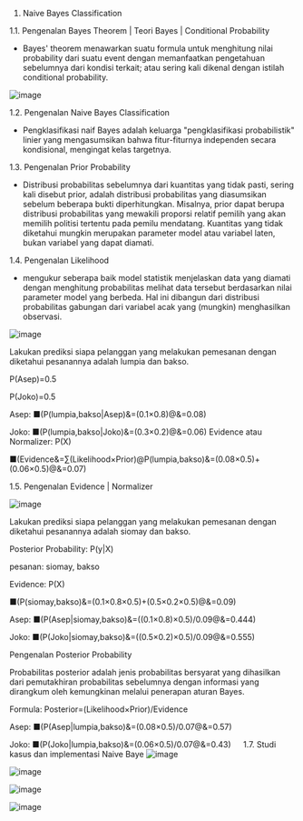 1.	Naive Bayes Classification
   
  1.1.	Pengenalan Bayes Theorem | Teori Bayes | Conditional Probability
  -	Bayes' theorem menawarkan suatu formula untuk menghitung nilai probability dari suatu event dengan memanfaatkan pengetahuan sebelumnya dari kondisi terkait; atau sering kali dikenal dengan istilah conditional probability.
    
  ![image](https://github.com/user-attachments/assets/e379d68d-6e68-42f5-820e-2ac56cad6ee0)

  1.2.	Pengenalan Naive Bayes Classification
  -	Pengklasifikasi naif Bayes adalah keluarga "pengklasifikasi probabilistik" linier yang mengasumsikan bahwa fitur-fiturnya independen secara kondisional, mengingat kelas targetnya.

  1.3.	Pengenalan Prior Probability
  -	Distribusi probabilitas sebelumnya dari kuantitas yang tidak pasti, sering kali disebut prior, adalah distribusi probabilitas yang diasumsikan sebelum beberapa bukti diperhitungkan. Misalnya, prior dapat berupa distribusi probabilitas yang mewakili proporsi relatif pemilih yang akan memilih politisi tertentu pada pemilu mendatang. Kuantitas yang tidak diketahui mungkin merupakan parameter model atau variabel laten, bukan variabel yang dapat diamati.

  1.4.	Pengenalan Likelihood
  -	mengukur seberapa baik model statistik menjelaskan data yang diamati dengan menghitung probabilitas melihat data tersebut berdasarkan nilai parameter model yang berbeda. Hal ini dibangun dari distribusi probabilitas gabungan dari variabel acak yang (mungkin) menghasilkan observasi.
    
  ![image](https://github.com/user-attachments/assets/ad178dda-381c-4c88-aea2-631161b129d6)
  
  Lakukan prediksi siapa pelanggan yang melakukan pemesanan dengan diketahui pesanannya adalah lumpia dan bakso.

P(Asep)=0.5

P(Joko)=0.5

Asep:
■(P(lumpia,bakso|Asep)&=(0.1×0.8)@&=0.08)

Joko:
■(P(lumpia,bakso|Joko)&=(0.3×0.2)@&=0.06)
		Evidence atau Normalizer: P(X)
  
■(Evidence&=∑(Likelihood×Prior)@P(lumpia,bakso)&=(0.08×0.5)+(0.06×0.5)@&=0.07)

1.5.	Pengenalan Evidence | Normalizer

![image](https://github.com/user-attachments/assets/99149899-cfd1-4443-9ad9-89bd4be4cb55)

Lakukan prediksi siapa pelanggan yang melakukan pemesanan dengan diketahui pesanannya adalah siomay dan bakso.

Posterior Probability: P(y|X)

pesanan: siomay, bakso

Evidence: P(X)

■(P(siomay,bakso)&=(0.1×0.8×0.5)+(0.5×0.2×0.5)@&=0.09)
	
 Asep:
■(P(Asep|siomay,bakso)&=((0.1×0.8)×0.5)/0.09@&=0.444)
	
 Joko:
■(P(Joko|siomay,bakso)&=((0.5×0.2)×0.5)/0.09@&=0.555)

Pengenalan Posterior Probability

Probabilitas posterior adalah jenis probabilitas bersyarat yang dihasilkan dari pemutakhiran probabilitas sebelumnya dengan informasi yang dirangkum oleh kemungkinan melalui penerapan aturan Bayes.
 
  Formula:
Posterior=(Likelihood×Prior)/Evidence

 Asep:
■(P(Asep|lumpia,bakso)&=(0.08×0.5)/0.07@&=0.57)

 Joko:
■(P(Joko|lumpia,bakso)&=(0.06×0.5)/0.07@&=0.43)
 
1.7.	Studi kasus dan implementasi Naive Baye
![image](https://github.com/user-attachments/assets/4f2746d2-e3a2-4d71-bc04-4b21ac8462cd)

![image](https://github.com/user-attachments/assets/1818ecd7-1cf9-4468-b333-ada84d437eef)

![image](https://github.com/user-attachments/assets/7fa480d1-8196-4f6b-b601-d517453f2609)

![image](https://github.com/user-attachments/assets/9daddcc7-2c19-41f7-923c-4a809012ef15)

